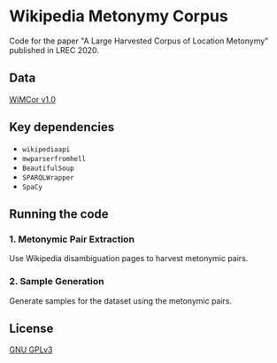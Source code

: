 # Wikipedia Metonymy Corpus

Code for the paper "A Large Harvested Corpus of Location Metonymy" published in LREC 2020.

## Data

[WiMCor v1.0](https://kevinalexmathews.github.io/files/wimcor-v1.0.zip)

## Key dependencies

* ``wikipediaapi``
* ``mwparserfromhell``
* ``BeautifulSoup``
* ``SPARQLWrapper``
* ``SpaCy``

## Running the code

### 1. Metonymic Pair Extraction
Use Wikipedia disambiguation pages to harvest metonymic pairs.

### 2. Sample Generation
Generate samples for the dataset using the metonymic pairs.

## License

[GNU GPLv3](LICENSE)
